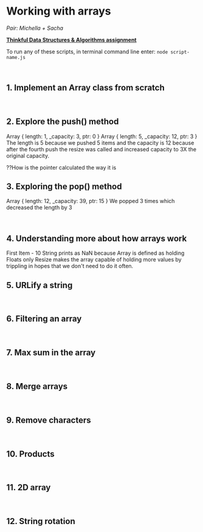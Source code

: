 # Working with arrays

_Pair: Michella + Sacha_

**[Thinkful Data Structures & Algorithms assignment](https://courses.thinkful.com/dsa-v1/checkpoint/4#assignment)**

To run any of these scripts, in terminal command line enter: `node script-name.js`

<br />

## 1. Implement an Array class from scratch





<br />

## 2. Explore the push() method

Array { length: 1, _capacity: 3, ptr: 0 }
Array { length: 5, _capacity: 12, ptr: 3 }
The length is 5 because we pushed 5 items and the capacity is 12 because after the fourth push the resize was called and increased capacity to 3X the original capacity.

??How is the pointer calculated the way it is
<br />

## 3. Exploring the pop() method

Array { length: 12, _capacity: 39, ptr: 15 }
 We popped 3 times which decreased the length by 3


<br />

## 4. Understanding more about how arrays work
First Item - 10
String prints as NaN because Array is defined as holding Floats only
Resize makes the array capable of holding more values by trippling in hopes that we don't need to do it often.
<br />

## 5. URLify a string





<br />

## 6. Filtering an array





<br />

## 7. Max sum in the array





<br />

## 8. Merge arrays





<br />

## 9. Remove characters




<br />

## 10. Products




<br />

## 11. 2D array




<br />

## 12. String rotation





<br />